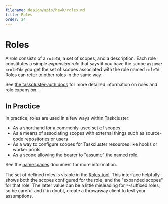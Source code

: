 ```yaml
---
filename: design/apis/hawk/roles.md
title: Roles
order: 24
---
```


# Roles

A _role_ consists of a `roleId`, a set of scopes, and a description. Each role
constitutes a simple _expansion rule_ that says if you have the scope
`assume:<roleId>` you get the set of scopes associated with the role named
`roleId`. Roles can refer to other roles in the same way.

See [the taskcluster-auth
docs](/docs/reference/platform/auth/roles) for more detailed
information on roles and role expansion.

## In Practice

In practice, roles are used in a few ways within Taskcluster:

 * As a shorthand for a commonly-used set of scopes
 * As a means of associating scopes with external things such as source-code repositories or users
 * As a way to configure scopes for Taskcluster resources like hooks or worker pools
 * As a scope allowing the bearer to "assume" the named role.

See the [namespaces](/docs/manual/using/namespaces) document for more information.

The set of defined roles is visible in the [Roles
tool](http://tools.taskcluster.net/auth/roles/). This interface helpfully
shows both the scopes configured for the role, and the "expanded scopes" for
that role. The latter value can be a little misleading for `*`-suffixed
roles, so be careful and if in doubt, create a throwaway client to test your
assumptions.
